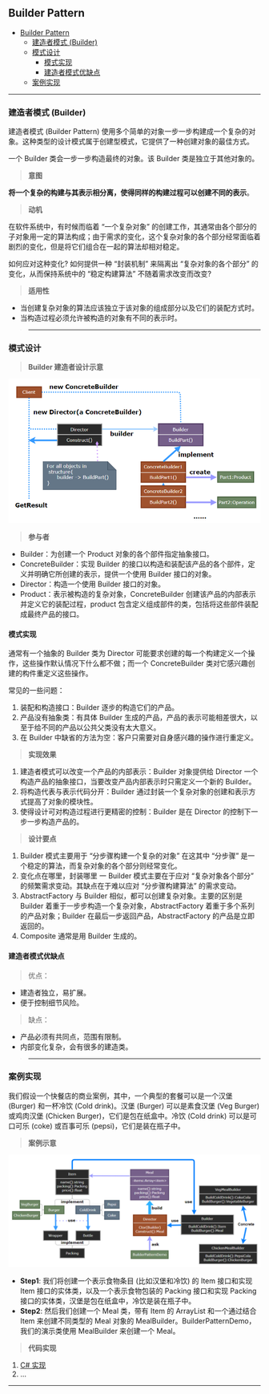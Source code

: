 ## Builder Pattern

- [Builder Pattern](#builder-pattern)
  - [建造者模式 (Builder)](#建造者模式-builder)
  - [模式设计](#模式设计)
    - [模式实现](#模式实现)
    - [建造者模式优缺点](#建造者模式优缺点)
  - [案例实现](#案例实现)


---
### 建造者模式 (Builder)

建造者模式 (Builder Pattern) 使用多个简单的对象一步一步构建成一个复杂的对象。这种类型的设计模式属于创建型模式，它提供了一种创建对象的最佳方式。

一个 Builder 类会一步一步构造最终的对象。该 Builder 类是独立于其他对象的。

> **意图**

**将一个复杂的构建与其表示相分离，使得同样的构建过程可以创建不同的表示**。

> **动机**

在软件系统中，有时候而临着 “一个复杂对象” 的创建工作，其通常由各个部分的子对象用一定的算法构成；由于需求的变化，这个复杂对象的各个部分经常面临着剧烈的变化，但是将它们组合在一起的算法却相对稳定。

如何应对这种变化? 如何提供一种 “封装机制” 来隔离出 “复杂对象的各个部分” 的变化，从而保持系统中的 “稳定构建算法” 不随着需求改变而改变?

> **适用性**

- 当创建复杂对象的算法应该独立于该对象的组成部分以及它们的装配方式时。
- 当构造过程必须允许被构造的对象有不同的表示时。

>---
### 模式设计

> **Builder 建造者设计示意**

  ![建造者模式](img/建造者模式设计.png)

> **参与者**

- Builder：为创建一个 Product 对象的各个部件指定抽象接口。
- ConcreteBuilder：实现 Builder 的接口以构造和装配该产品的各个部件，定义并明确它所创建的表示，提供一个使用 Builder 接口的对象。
- Director：构造一个使用 Builder 接口的对象。
- Product：表示被构造的复杂对象，ConcreteBuilder 创建该产品的内部表示并定义它的装配过程，product 包含定义组成部件的类，包括将这些部件装配成最终产品的接口。

#### 模式实现

通常有一个抽象的 Builder 类为 Director 可能要求创建的每一个构建定义一个操作，这些操作默认情况下什么都不做；而一个 ConcreteBuilder 类对它感兴趣创建的构件重定义这些操作。

常见的一些问题：
1. 装配和构造接口：Builder 逐步的构造它们的产品。
2. 产品没有抽象类：有具体 Builder 生成的产品，产品的表示可能相差很大，以至于给不同的产品以公共父类没有太大意义。
3. 在 Builder 中缺省的方法为空：客户只需要对自身感兴趣的操作进行重定义。

> **实现效果**

1. 建造者模式可以改变一个产品的内部表示：Builder 对象提供给 Director 一个构造产品的抽象接口，当要改变产品内部表示时只需定义一个新的 Builder。
2. 将构造代表与表示代码分开：Builder 通过封装一个复杂对象的创建和表示方式提高了对象的模块性。
3. 使得设计可对构造过程进行更精密的控制：Builder 是在 Director 的控制下一步一步构造产品的。

> **设计要点**

1. Builder 模式主要用于 “分步骤构建一个复杂的对象” 在这其中 “分步骤” 是一个稳定的算法，而复杂对象的各个部分则经常变化。
2. 变化点在哪里，封装哪里 一 Builder 模式主要在于应对 “复杂对象各个部分” 的频繁需求变动。其缺点在于难以应对 “分步骤构建算法” 的需求变动。
3. AbstractFactory 与 Builder 相似，都可以创建复杂对象。主要的区别是 Builder 着重于一步步构造一个复杂对象，AbstractFactory 着重于多个系列的产品对象；Builder 在最后一步返回产品，AbstractFactory 的产品是立即返回的。
4. Composite 通常是用 Builder 生成的。

#### 建造者模式优缺点

> 优点：
  - 建造者独立，易扩展。 
  - 便于控制细节风险。

> 缺点： 
  - 产品必须有共同点，范围有限制。 
  - 内部变化复杂，会有很多的建造类。

>---
### 案例实现

我们假设一个快餐店的商业案例，其中，一个典型的套餐可以是一个汉堡 (Burger) 和一杯冷饮 (Cold drink)。汉堡 (Burger) 可以是素食汉堡 (Veg Burger) 或鸡肉汉堡 (Chicken Burger)，它们是包在纸盒中。冷饮 (Cold drink) 可以是可口可乐 (coke) 或百事可乐 (pepsi)，它们是装在瓶子中。

> **案例示意**

  ![案例示意](img/建造者模式案例.png)

- **Step1**: 我们将创建一个表示食物条目 (比如汉堡和冷饮) 的 Item 接口和实现 Item 接口的实体类，以及一个表示食物包装的 Packing 接口和实现 Packing 接口的实体类，汉堡是包在纸盒中，冷饮是装在瓶子中。
- **Step2**: 然后我们创建一个 Meal 类，带有 Item 的 ArrayList 和一个通过结合 Item 来创建不同类型的 Meal 对象的 MealBuilder。BuilderPatternDemo，我们的演示类使用 MealBuilder 来创建一个 Meal。

> **代码实现**

1. [C# 实现](../../_DP_04_程序参考/DesignPatterns%20For%20CSharp/Creational%20Patterns/Builder/Builder.cs)
2. ...

---